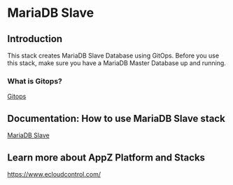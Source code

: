 # MariaDB Slave

## Introduction

This stack creates MariaDB Slave Database using GitOps. Before you use this stack, make sure you have a MariaDB Master Database up and running.

### What is Gitops?
[Gitops](https://www.ecloudcontrol.com/category/gitops/)

## Documentation: How to use MariaDB Slave stack
[MariaDB Slave](https://docs.ecloudcontrol.com/mariadb-10.4_slave/)

## Learn more about AppZ Platform and Stacks
https://www.ecloudcontrol.com/
